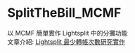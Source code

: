 # SplitTheBill_MCMF

以 MCMF 簡單實作 Lightsplit 中的分攤功能<br>
文章介紹: [Lightsplit 最少轉帳次數研究實作](https://www.larrysprognotes.com/Lightsplit/)
